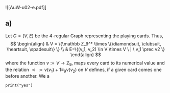 ![[AuW-u02-e.pdf]]

## a)

Let $G = (V, E)$ be the 4-regular Graph representing the playing cards. Thus,$$
\begin{align}
& V = \{\mathbb Z_9^* \times \{\diamondsuit, \clubsuit, \heartsuit, \spadesuit\} \} \\
& E=\{(v_1, v_2) \in V \times V \ | \ v_1 \prec v2 \}
\end{align}
$$where the function $\nu := V \rightarrow \mathbb Z_9$, maps every card to its numerical value and the relation $\prec := \nu(v_1) + 1 \equiv_9 \nu(v_2)$ on $V$ defines, if a given card comes one before another. We a

```
print("yes")
```
